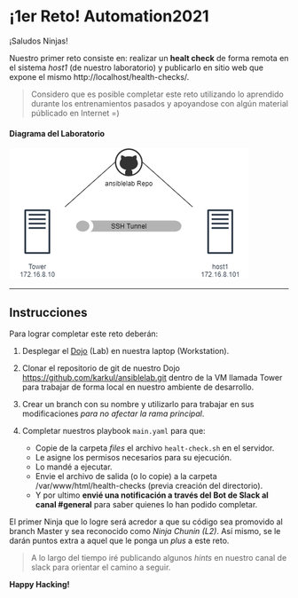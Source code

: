 # ¡1er Reto! Automation2021

¡Saludos Ninjas!

Nuestro primer reto consiste en: realizar un **healt check** de forma remota en el sistema *host1* (de nuestro laboratorio) y publicarlo en sitio web que expone el mismo http://localhost/health-checks/.   

> Considero que es posible completar este reto utilizando lo aprendido durante los entrenamientos pasados y apoyandose con algún material públicado en Internet =)    
   

#### Diagrama del Laboratorio
![Dojo (Lab)](files/Dojo.png)

---

## Instrucciones

Para lograr completar este reto deberán:

1. Desplegar el [Dojo](https://github.com/karkul/ansiblelab) (Lab) en nuestra laptop (Workstation).

1. Clonar el repositorio de git de nuestro Dojo https://github.com/karkul/ansiblelab.git dentro de la VM llamada Tower para trabajar de forma local en nuestro ambiente de desarrollo.

1. Crear un branch con su nombre y utilizarlo para trabajar en sus modificaciones *para no afectar la rama principal*.

1. Completar nuestros playbook `main.yaml` para que:
    - Copie de la carpeta *files* el archivo `healt-check.sh` en el servidor.
    - Le asigne los permisos necesarios para su ejecución.
    - Lo mandé a ejecutar.
    - Envie el archivo de salida (o lo copie) a la carpeta /var/www/html/health-checks (previa creación del directorio).
    - Y por ultimo **envié una notificación a través del Bot de Slack al canal #general** para saber quienes lo han podido completar.

El primer Ninja que lo logre será acredor a que su código sea promovido al branch Master y sea reconocido como *Ninja Chunin (L2)*. Así mismo, se le darán puntos extra a aquel que le ponga un *plus* a este reto.
    
> A lo largo del tiempo iré publicando algunos *hints* en nuestro canal de slack para orientar el camino a seguir.

**Happy Hacking!**